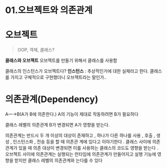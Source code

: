 # 01.오브젝트와 의존관계



# 오브젝트

> OOP, 객체, 클래스?

**클래스와 오브젝트** 오브젝트를 만들기 위해서 클래스를 사용함

클래스의 인스턴스가 오브젝트다? **인스턴스** : 추상적인거에 대한 실체라고 한다. 클래스를 가지고 구체적으로 구현했더니 오브젝트라는 말인가..

# 의존관계(Dependency)

A—→B(A가 B에 의존한다.) A의 기능이 제대로 작동하려면 B가 필요하다

클래스 레벨의 의존관계 B가 변경되면 A가 영향을 받는다.

의존관계는  반드시  두  개  이상의  대상이  존재하고 ,  하나가  다른  하나를  사용 ,  호출 ,  생성 ,  인스턴스화 ,  전송  등을  할  때  의존관 계에  있다고  이야기한다 . 클래스  사이에  의존관계가  있을  때  의존  대상이  변경되면  이를  사용하는  클래스의  코드도  영향을  받는다 . 오브젝트  사이에  의존관계는  실행되는  런타임에  의존관계가  만들어지고  실행  기능에  영향을  받지만  클래스  레벨의  의존관계와 는다를  수  있다